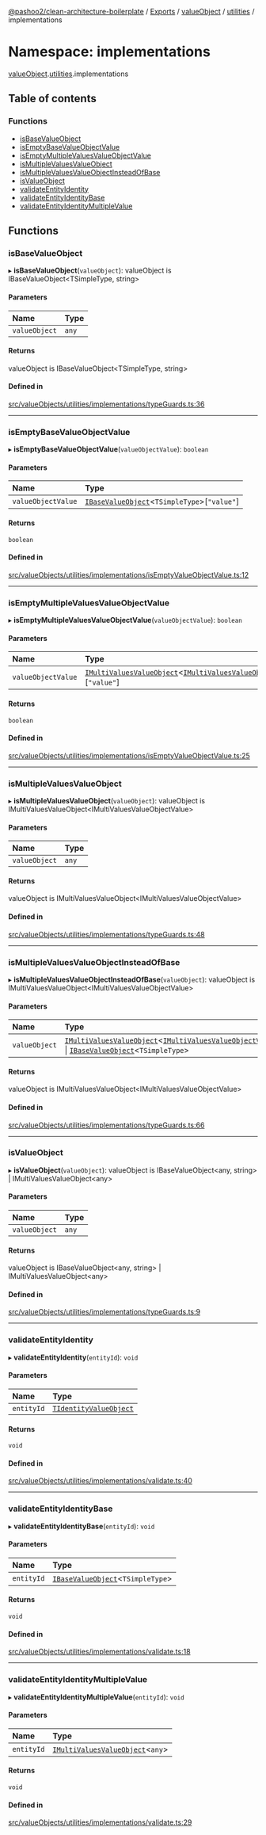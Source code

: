 [@pashoo2/clean-architecture-boilerplate](../README.md) / [Exports](../modules.md) / [valueObject](valueobject.md) / [utilities](valueobject.utilities.md) / implementations

# Namespace: implementations

[valueObject](valueobject.md).[utilities](valueobject.utilities.md).implementations

## Table of contents

### Functions

- [isBaseValueObject](valueobject.utilities.implementations.md#isbasevalueobject)
- [isEmptyBaseValueObjectValue](valueobject.utilities.implementations.md#isemptybasevalueobjectvalue)
- [isEmptyMultipleValuesValueObjectValue](valueobject.utilities.implementations.md#isemptymultiplevaluesvalueobjectvalue)
- [isMultipleValuesValueObject](valueobject.utilities.implementations.md#ismultiplevaluesvalueobject)
- [isMultipleValuesValueObjectInsteadOfBase](valueobject.utilities.implementations.md#ismultiplevaluesvalueobjectinsteadofbase)
- [isValueObject](valueobject.utilities.implementations.md#isvalueobject)
- [validateEntityIdentity](valueobject.utilities.implementations.md#validateentityidentity)
- [validateEntityIdentityBase](valueobject.utilities.implementations.md#validateentityidentitybase)
- [validateEntityIdentityMultipleValue](valueobject.utilities.implementations.md#validateentityidentitymultiplevalue)

## Functions

### isBaseValueObject

▸ **isBaseValueObject**(`valueObject`): valueObject is IBaseValueObject<TSimpleType, string\>

#### Parameters

| Name | Type |
| :------ | :------ |
| `valueObject` | `any` |

#### Returns

valueObject is IBaseValueObject<TSimpleType, string\>

#### Defined in

[src/valueObjects/utilities/implementations/typeGuards.ts:36](https://github.com/pashoo2/clean-architecture-boilerplate/blob/741b3a2/src/valueObjects/utilities/implementations/typeGuards.ts#L36)

___

### isEmptyBaseValueObjectValue

▸ **isEmptyBaseValueObjectValue**(`valueObjectValue`): `boolean`

#### Parameters

| Name | Type |
| :------ | :------ |
| `valueObjectValue` | [`IBaseValueObject`](../interfaces/valueobject.interfaces.ibasevalueobject.md)<`TSimpleType`\>[``"value"``] |

#### Returns

`boolean`

#### Defined in

[src/valueObjects/utilities/implementations/isEmptyValueObjectValue.ts:12](https://github.com/pashoo2/clean-architecture-boilerplate/blob/741b3a2/src/valueObjects/utilities/implementations/isEmptyValueObjectValue.ts#L12)

___

### isEmptyMultipleValuesValueObjectValue

▸ **isEmptyMultipleValuesValueObjectValue**(`valueObjectValue`): `boolean`

#### Parameters

| Name | Type |
| :------ | :------ |
| `valueObjectValue` | [`IMultiValuesValueObject`](../interfaces/valueobject.interfaces.imultivaluesvalueobject.md)<[`IMultiValuesValueObjectValue`](../interfaces/valueobject.interfaces.imultivaluesvalueobjectvalue.md)\>[``"value"``] |

#### Returns

`boolean`

#### Defined in

[src/valueObjects/utilities/implementations/isEmptyValueObjectValue.ts:25](https://github.com/pashoo2/clean-architecture-boilerplate/blob/741b3a2/src/valueObjects/utilities/implementations/isEmptyValueObjectValue.ts#L25)

___

### isMultipleValuesValueObject

▸ **isMultipleValuesValueObject**(`valueObject`): valueObject is IMultiValuesValueObject<IMultiValuesValueObjectValue\>

#### Parameters

| Name | Type |
| :------ | :------ |
| `valueObject` | `any` |

#### Returns

valueObject is IMultiValuesValueObject<IMultiValuesValueObjectValue\>

#### Defined in

[src/valueObjects/utilities/implementations/typeGuards.ts:48](https://github.com/pashoo2/clean-architecture-boilerplate/blob/741b3a2/src/valueObjects/utilities/implementations/typeGuards.ts#L48)

___

### isMultipleValuesValueObjectInsteadOfBase

▸ **isMultipleValuesValueObjectInsteadOfBase**(`valueObject`): valueObject is IMultiValuesValueObject<IMultiValuesValueObjectValue\>

#### Parameters

| Name | Type |
| :------ | :------ |
| `valueObject` | [`IMultiValuesValueObject`](../interfaces/valueobject.interfaces.imultivaluesvalueobject.md)<[`IMultiValuesValueObjectValue`](../interfaces/valueobject.interfaces.imultivaluesvalueobjectvalue.md)\> \| [`IBaseValueObject`](../interfaces/valueobject.interfaces.ibasevalueobject.md)<`TSimpleType`\> |

#### Returns

valueObject is IMultiValuesValueObject<IMultiValuesValueObjectValue\>

#### Defined in

[src/valueObjects/utilities/implementations/typeGuards.ts:66](https://github.com/pashoo2/clean-architecture-boilerplate/blob/741b3a2/src/valueObjects/utilities/implementations/typeGuards.ts#L66)

___

### isValueObject

▸ **isValueObject**(`valueObject`): valueObject is IBaseValueObject<any, string\> \| IMultiValuesValueObject<any\>

#### Parameters

| Name | Type |
| :------ | :------ |
| `valueObject` | `any` |

#### Returns

valueObject is IBaseValueObject<any, string\> \| IMultiValuesValueObject<any\>

#### Defined in

[src/valueObjects/utilities/implementations/typeGuards.ts:9](https://github.com/pashoo2/clean-architecture-boilerplate/blob/741b3a2/src/valueObjects/utilities/implementations/typeGuards.ts#L9)

___

### validateEntityIdentity

▸ **validateEntityIdentity**(`entityId`): `void`

#### Parameters

| Name | Type |
| :------ | :------ |
| `entityId` | [`TIdentityValueObject`](valueobject.interfaces.md#tidentityvalueobject) |

#### Returns

`void`

#### Defined in

[src/valueObjects/utilities/implementations/validate.ts:40](https://github.com/pashoo2/clean-architecture-boilerplate/blob/741b3a2/src/valueObjects/utilities/implementations/validate.ts#L40)

___

### validateEntityIdentityBase

▸ **validateEntityIdentityBase**(`entityId`): `void`

#### Parameters

| Name | Type |
| :------ | :------ |
| `entityId` | [`IBaseValueObject`](../interfaces/valueobject.interfaces.ibasevalueobject.md)<`TSimpleType`\> |

#### Returns

`void`

#### Defined in

[src/valueObjects/utilities/implementations/validate.ts:18](https://github.com/pashoo2/clean-architecture-boilerplate/blob/741b3a2/src/valueObjects/utilities/implementations/validate.ts#L18)

___

### validateEntityIdentityMultipleValue

▸ **validateEntityIdentityMultipleValue**(`entityId`): `void`

#### Parameters

| Name | Type |
| :------ | :------ |
| `entityId` | [`IMultiValuesValueObject`](../interfaces/valueobject.interfaces.imultivaluesvalueobject.md)<`any`\> |

#### Returns

`void`

#### Defined in

[src/valueObjects/utilities/implementations/validate.ts:29](https://github.com/pashoo2/clean-architecture-boilerplate/blob/741b3a2/src/valueObjects/utilities/implementations/validate.ts#L29)
